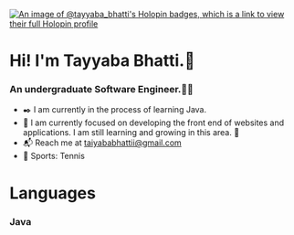 [![An image of @tayyaba_bhatti's Holopin badges, which is a link to view their full Holopin profile](https://holopin.me/tayyaba_bhatti)](https://holopin.io/@tayyaba_bhatti)










# Hi! I'm Tayyaba Bhatti.👋
### An undergraduate Software Engineer.👩‍🎓
* ✒️  I am currently in the process of learning Java.
* 🌱  I am currently focused on developing the front end of websites and applications. I am still learning and growing in this area. 🌱
* 📬  Reach me at taiyababhattii@gmail.com
* 🎾  Sports: Tennis

# Languages
### Java



